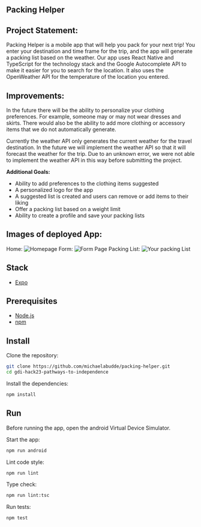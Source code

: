 ## Packing Helper

## Project Statement:

Packing Helper is a mobile app that will help you pack for your next trip! You enter your destination and time frame for the trip, and the app will generate a packing list based on the weather. Our app uses React Native and TypeScript for the technology stack and the Google Autocomplete API to make it easier for you to search for the location. It also uses the OpenWeather API for the temperature of the location you entered.

## Improvements:

In the future there will be the ability to personalize your clothing preferences. For example, someone may or may not wear dresses and skirts. There would also be the ability to add more clothing or accessory items that we do not automatically generate.

Currently the weather API only generates the current weather for the travel destination. In the future we will implement the weather API so that it will forecast the weather for the trip. Due to an unknown error, we were not able to implement the weather API in this way before submitting the project.

**Additional Goals:**

- Ability to add preferences to the clothing items suggested
- A personalized logo for the app
- A suggested list is created and users can remove or add items to their liking
- Offer a packing list based on a weight limit
- Ability to create a profile and save your packing lists

## Images of deployed App:

Home:
![Homepage](./assets/images/projectOne.png)
Form:
![Form Page](./assets/images/projectTwo.png)
Packing List:
![Your packing List](./assets/images/projectThree.png)

## Stack

- [Expo](https://expo.dev/)

## Prerequisites

- [Node.js](https://nodejs.org/)
- [npm](https://docs.npmjs.com/downloading-and-installing-node-js-and-npm)

## Install

Clone the repository:

```sh
git clone https://github.com/michaelabudde/packing-helper.git
cd gdi-hack23-pathways-to-independence
```

Install the dependencies:

```sh
npm install
```

## Run

Before running the app, open the android Virtual Device Simulator.

Start the app:

```sh
npm run android
```

Lint code style:

```sh
npm run lint
```

Type check:

```sh
npm run lint:tsc
```

Run tests:

```sh
npm test
```
